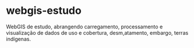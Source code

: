 # webgis-estudo
WebGIS de estudo, abrangendo carregamento, processamento e visualização de dados de uso e cobertura, desm,atamento, embargo, terras indígenas.
